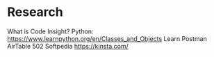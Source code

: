 # Research
What is Code Insight?
Python: https://www.learnpython.org/en/Classes_and_Objects
Learn Postman
AirTable
502
Softpedia
https://kinsta.com/
